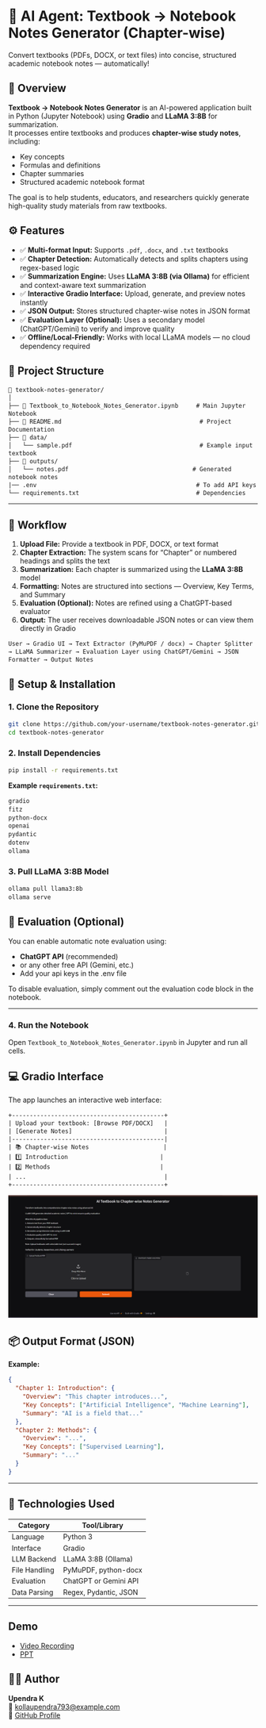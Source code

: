 # 🧠 AI Agent: Textbook → Notebook Notes Generator (Chapter-wise)

Convert textbooks (PDFs, DOCX, or text files) into concise, structured academic notebook notes — automatically!

## 📘 Overview

**Textbook → Notebook Notes Generator** is an AI-powered application built in Python (Jupyter Notebook) using **Gradio** and **LLaMA 3:8B** for summarization.  
It processes entire textbooks and produces **chapter-wise study notes**, including:

- Key concepts  
- Formulas and definitions  
- Chapter summaries  
- Structured academic notebook format  

The goal is to help students, educators, and researchers quickly generate high-quality study materials from raw textbooks.


## ⚙️ Features

- ✅ **Multi-format Input:** Supports `.pdf`, `.docx`, and `.txt` textbooks  
- ✅ **Chapter Detection:** Automatically detects and splits chapters using regex-based logic  
- ✅ **Summarization Engine:** Uses **LLaMA 3:8B (via Ollama)** for efficient and context-aware text summarization  
- ✅ **Interactive Gradio Interface:** Upload, generate, and preview notes instantly  
- ✅ **JSON Output:** Stores structured chapter-wise notes in JSON format  
- ✅ **Evaluation Layer (Optional):** Uses a secondary model (ChatGPT/Gemini) to verify and improve quality  
- ✅ **Offline/Local-Friendly:** Works with local LLaMA models — no cloud dependency required  

## 🧩 Project Structure

```
📂 textbook-notes-generator/
│
├── 📘 Textbook_to_Notebook_Notes_Generator.ipynb     # Main Jupyter Notebook
├── 📄 README.md                                       # Project Documentation
├── 📂 data/
│   └── sample.pdf                                    # Example input textbook
├── 📂 outputs/
│   └── notes.pdf                                   # Generated notebook notes
|── .env                                             # To add API keys
└── requirements.txt                                 # Dependencies
```

---

## 🧠 Workflow

1. **Upload File:** Provide a textbook in PDF, DOCX, or text format  
2. **Chapter Extraction:** The system scans for “Chapter” or numbered headings and splits the text  
3. **Summarization:** Each chapter is summarized using the **LLaMA 3:8B** model  
4. **Formatting:** Notes are structured into sections — Overview, Key Terms, and Summary  
5. **Evaluation (Optional):** Notes are refined using a ChatGPT-based evaluator  
6. **Output:** The user receives downloadable JSON notes or can view them directly in Gradio

```
User → Gradio UI → Text Extractor (PyMuPDF / docx) → Chapter Splitter → LLaMA Summarizer → Evaluation Layer using ChatGPT/Gemini → JSON Formatter → Output Notes

```

## 🚀 Setup & Installation

### 1. Clone the Repository
```bash
git clone https://github.com/your-username/textbook-notes-generator.git
cd textbook-notes-generator
```

### 2. Install Dependencies
```bash
pip install -r requirements.txt
```

**Example `requirements.txt`:**
```txt
gradio
fitz
python-docx
openai
pydantic
dotenv
ollama
```

### 3. Pull LLaMA 3:8B Model
```bash
ollama pull llama3:8b
ollama serve
```

## 🧪 Evaluation (Optional)

You can enable automatic note evaluation using:
- **ChatGPT API** (recommended)
- or any other free API (Gemini, etc.)
- Add your api keys in the .env file 

To disable evaluation, simply comment out the evaluation code block in the notebook.

---

### 4. Run the Notebook
Open `Textbook_to_Notebook_Notes_Generator.ipynb` in Jupyter and run all cells.


## 💻 Gradio Interface

The app launches an interactive web interface:

```
+-------------------------------------------+
| Upload your textbook: [Browse PDF/DOCX]   |
| [Generate Notes]                          |
|-------------------------------------------|
| 📚 Chapter-wise Notes                     |
| 1️⃣ Introduction                          |
| 2️⃣ Methods                               |
| ...                                       |
+-------------------------------------------+
```
![alt text](image.png)


## 📦 Output Format (JSON)

**Example:**
```json
{
  "Chapter 1: Introduction": {
    "Overview": "This chapter introduces...",
    "Key Concepts": ["Artificial Intelligence", "Machine Learning"],
    "Summary": "AI is a field that..."
  },
  "Chapter 2: Methods": {
    "Overview": "...",
    "Key Concepts": ["Supervised Learning"],
    "Summary": "..."
  }
}
```

---

## 🧰 Technologies Used

| Category | Tool/Library |
|-----------|--------------|
| Language | Python 3 |
| Interface | Gradio |
| LLM Backend | LLaMA 3:8B (Ollama) |
| File Handling | PyMuPDF, python-docx |
| Evaluation | ChatGPT or Gemini API |
| Data Parsing | Regex, Pydantic, JSON |

---
## Demo
- [Video Recording](https://github.com/K-upendra-7/abcd-agentic-training-vnr-upendra/blob/main/AI-Agent-Textbook-Notebook/AI-Agent-Textbook-Notebook%20Video%20Recording.mp4) 
- [PPT](https://github.com/K-upendra-7/abcd-agentic-training-vnr-upendra/blob/main/AI-Agent-Textbook-Notebook/AI-Agent-Textbook-Notebook%20PPT.pdf) 

## 🧑‍💻 Author

**Upendra K**  
📧 kollaupendra793@example.com  
💼 [GitHub Profile](https://github.com/K-upendra-7)



